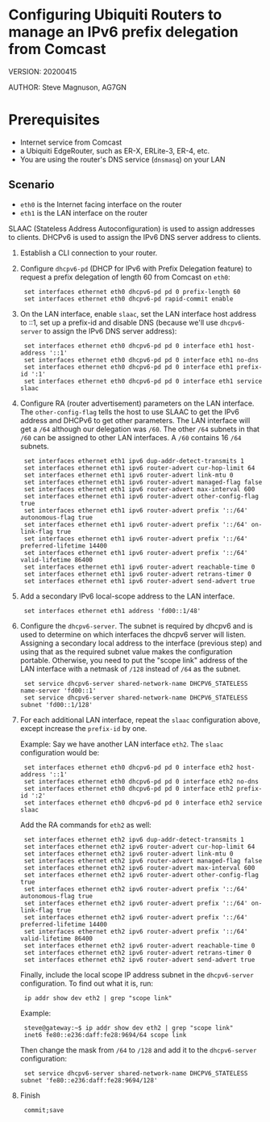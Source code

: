 # Configuring Ubiquiti Routers to manage an IPv6 prefix delegation from Comcast

VERSION: 20200415

AUTHOR:  Steve Magnuson, AG7GN

# Prerequisites

- Internet service from Comcast
- a Ubiquiti EdgeRouter, such as ER-X, ERLite-3, ER-4, etc.
- You are using the router's DNS service (`dnsmasq`) on your LAN

## Scenario

- `eth0` is the Internet facing interface on the router
- `eth1` is the LAN interface on the router

SLAAC (Stateless Address Autoconfiguration) is used to assign addresses to clients.
DHCPv6 is used to assign the IPv6 DNS server address to clients.

1. Establish a CLI connection to your router.

1. Configure `dhcpv6-pd` (DHCP for IPv6 with Prefix Delegation feature) to request a prefix delegation of length 60 from Comcast on `eth0`:

		set interfaces ethernet eth0 dhcpv6-pd pd 0 prefix-length 60
		set interfaces ethernet eth0 dhcpv6-pd rapid-commit enable

1. On the LAN interface, enable `slaac`, set the LAN interface host address to ::1, set up a prefix-id and disable DNS (because we'll use `dhcpv6-server` to assign the IPv6 DNS server address):

		set interfaces ethernet eth0 dhcpv6-pd pd 0 interface eth1 host-address '::1'
		set interfaces ethernet eth0 dhcpv6-pd pd 0 interface eth1 no-dns
		set interfaces ethernet eth0 dhcpv6-pd pd 0 interface eth1 prefix-id ':1'
		set interfaces ethernet eth0 dhcpv6-pd pd 0 interface eth1 service slaac

1. Configure RA (router advertisement) parameters on the LAN interface.  The `other-config-flag` tells the host to use SLAAC to get the IPv6 address and DHCPv6 to get other parameters.  The LAN interface will get a `/64` although our delegation was `/60`.  The other `/64` subnets in that `/60` can be assigned to other LAN interfaces. A `/60` contains 16 `/64` subnets.

		set interfaces ethernet eth1 ipv6 dup-addr-detect-transmits 1
		set interfaces ethernet eth1 ipv6 router-advert cur-hop-limit 64
		set interfaces ethernet eth1 ipv6 router-advert link-mtu 0
		set interfaces ethernet eth1 ipv6 router-advert managed-flag false
		set interfaces ethernet eth1 ipv6 router-advert max-interval 600
		set interfaces ethernet eth1 ipv6 router-advert other-config-flag true
		set interfaces ethernet eth1 ipv6 router-advert prefix '::/64' autonomous-flag true
		set interfaces ethernet eth1 ipv6 router-advert prefix '::/64' on-link-flag true
		set interfaces ethernet eth1 ipv6 router-advert prefix '::/64' preferred-lifetime 14400
		set interfaces ethernet eth1 ipv6 router-advert prefix '::/64' valid-lifetime 86400
		set interfaces ethernet eth1 ipv6 router-advert reachable-time 0
		set interfaces ethernet eth1 ipv6 router-advert retrans-timer 0
		set interfaces ethernet eth1 ipv6 router-advert send-advert true

1. Add a secondary IPv6 local-scope address to the LAN interface.  

		set interfaces ethernet eth1 address 'fd00::1/48'

1. Configure the `dhcpv6-server`.  The subnet is required by dhcpv6 and is used to determine on which interfaces the dhcpv6 server will listen.  Assigning a secondary local address to the interface (previous step) and using that as the required subnet value makes the configuration portable. Otherwise, you need to put the "scope link" address of the LAN interface with a netmask of `/128` instead of `/64` as the subnet.

		set service dhcpv6-server shared-network-name DHCPV6_STATELESS name-server 'fd00::1'
		set service dhcpv6-server shared-network-name DHCPV6_STATELESS subnet 'fd00::1/128'
		
1. For each additional LAN interface, repeat the `slaac` configuration above, except increase the `prefix-id` by one.  

	Example:  Say we have another LAN interface `eth2`.  The `slaac` configuration would be:

		set interfaces ethernet eth0 dhcpv6-pd pd 0 interface eth2 host-address '::1'
		set interfaces ethernet eth0 dhcpv6-pd pd 0 interface eth2 no-dns
		set interfaces ethernet eth0 dhcpv6-pd pd 0 interface eth2 prefix-id ':2'
		set interfaces ethernet eth0 dhcpv6-pd pd 0 interface eth2 service slaac

	Add the RA commands for `eth2` as well:

		set interfaces ethernet eth2 ipv6 dup-addr-detect-transmits 1
		set interfaces ethernet eth2 ipv6 router-advert cur-hop-limit 64
		set interfaces ethernet eth2 ipv6 router-advert link-mtu 0
		set interfaces ethernet eth2 ipv6 router-advert managed-flag false
		set interfaces ethernet eth2 ipv6 router-advert max-interval 600
		set interfaces ethernet eth2 ipv6 router-advert other-config-flag true
		set interfaces ethernet eth2 ipv6 router-advert prefix '::/64' autonomous-flag true
		set interfaces ethernet eth2 ipv6 router-advert prefix '::/64' on-link-flag true
		set interfaces ethernet eth2 ipv6 router-advert prefix '::/64' preferred-lifetime 14400
		set interfaces ethernet eth2 ipv6 router-advert prefix '::/64' valid-lifetime 86400
		set interfaces ethernet eth2 ipv6 router-advert reachable-time 0
		set interfaces ethernet eth2 ipv6 router-advert retrans-timer 0
		set interfaces ethernet eth2 ipv6 router-advert send-advert true
		
	Finally, include the local scope IP address subnet in the `dhcpv6-server` configuration.  To find out what it is, run:

		ip addr show dev eth2 | grep "scope link"

	Example:

		steve@gateway:~$ ip addr show dev eth2 | grep "scope link"
	    inet6 fe80::e236:daff:fe28:9694/64 scope link 

	Then change the mask from `/64` to `/128` and add it to the `dhcpv6-server` configuration:

		set service dhcpv6-server shared-network-name DHCPV6_STATELESS subnet 'fe80::e236:daff:fe28:9694/128'
		
1. Finish

		commit;save
		
		
